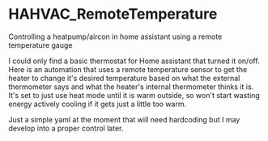 # HAHVAC_RemoteTemperature
Controlling a heatpump/aircon in home assistant using a remote temperature gauge

I could only find a basic thermostat for Home assistant that turned it on/off.
Here is an automation that uses a remote temperature sensor to get the heater to change it's desired temperature based on what the external thermometer says and what the heater's internal thermometer thinks it is.
It's set to just use heat mode until it is warm outside, so won't start wasting energy actively cooling if it gets just a little too warm.

Just a simple yaml at the moment that will need hardcoding but I may develop into a proper control later.

